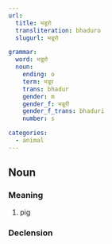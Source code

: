 ```yaml
---
url:
  title: भडूरो
  transliteration: bhaduro
  slugurl: भडूरो

grammar: 
  word: भडूरो
  noun:
    ending: o
    term: भडूर
    trans: bhadur
    gender: m
    gender_f: भडूरी
    gender_f_trans: bhaduri
    number: s

categories: 
  - animal
---
```


## Noun
### Meaning
1. pig

### Declension
<noun-decl :grammar="grammar"></noun-decl>